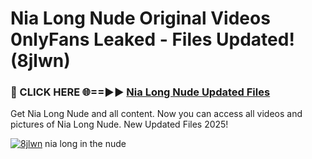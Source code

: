 # Nia Long Nude Original Videos 0nlyFans Leaked - Files Updated! (8jlwn)

<h3>🔴 CLICK HERE 🌐==►► <a href="https://tinyurl.com/yrmya6cz" rel="nofollow">Nia Long Nude Updated Files</a></h3>

Get Nia Long Nude and all content. Now you can access all videos and pictures of Nia Long Nude. New Updated Files 2025!

[![8jlwn](https://i.imgur.com/FMdXYCs.gif)](https://tinyurl.com/yrmya6cz)
nia long in the nude